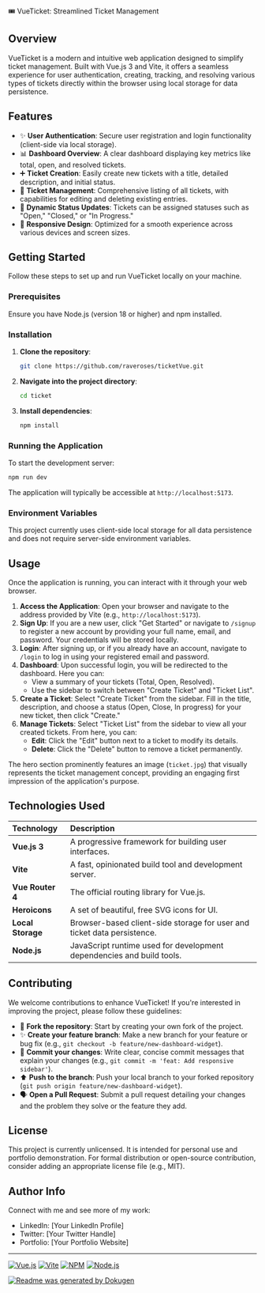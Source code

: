 🎟️ VueTicket: Streamlined Ticket Management

## Overview
VueTicket is a modern and intuitive web application designed to simplify ticket management. Built with Vue.js 3 and Vite, it offers a seamless experience for user authentication, creating, tracking, and resolving various types of tickets directly within the browser using local storage for data persistence.

## Features
*   ✨ **User Authentication**: Secure user registration and login functionality (client-side via local storage).
*   📊 **Dashboard Overview**: A clear dashboard displaying key metrics like total, open, and resolved tickets.
*   ➕ **Ticket Creation**: Easily create new tickets with a title, detailed description, and initial status.
*   📝 **Ticket Management**: Comprehensive listing of all tickets, with capabilities for editing and deleting existing entries.
*   🔄 **Dynamic Status Updates**: Tickets can be assigned statuses such as "Open," "Closed," or "In Progress."
*   📱 **Responsive Design**: Optimized for a smooth experience across various devices and screen sizes.

## Getting Started

Follow these steps to set up and run VueTicket locally on your machine.

### Prerequisites
Ensure you have Node.js (version 18 or higher) and npm installed.

### Installation
1.  **Clone the repository**:
    ```bash
    git clone https://github.com/raveroses/ticketVue.git
    ```
2.  **Navigate into the project directory**:
    ```bash
    cd ticket
    ```
3.  **Install dependencies**:
    ```bash
    npm install
    ```

### Running the Application
To start the development server:
```bash
npm run dev
```
The application will typically be accessible at `http://localhost:5173`.

### Environment Variables
This project currently uses client-side local storage for all data persistence and does not require server-side environment variables.

## Usage

Once the application is running, you can interact with it through your web browser.

1.  **Access the Application**: Open your browser and navigate to the address provided by Vite (e.g., `http://localhost:5173`).
2.  **Sign Up**: If you are a new user, click "Get Started" or navigate to `/signup` to register a new account by providing your full name, email, and password. Your credentials will be stored locally.
3.  **Login**: After signing up, or if you already have an account, navigate to `/login` to log in using your registered email and password.
4.  **Dashboard**: Upon successful login, you will be redirected to the dashboard. Here you can:
    *   View a summary of your tickets (Total, Open, Resolved).
    *   Use the sidebar to switch between "Create Ticket" and "Ticket List".
5.  **Create a Ticket**: Select "Create Ticket" from the sidebar. Fill in the title, description, and choose a status (Open, Close, In progress) for your new ticket, then click "Create."
6.  **Manage Tickets**: Select "Ticket List" from the sidebar to view all your created tickets. From here, you can:
    *   **Edit**: Click the "Edit" button next to a ticket to modify its details.
    *   **Delete**: Click the "Delete" button to remove a ticket permanently.

The hero section prominently features an image (`ticket.jpg`) that visually represents the ticket management concept, providing an engaging first impression of the application's purpose.

## Technologies Used

| Technology    | Description                                                     |
| :------------ | :-------------------------------------------------------------- |
| **Vue.js 3**  | A progressive framework for building user interfaces.           |
| **Vite**      | A fast, opinionated build tool and development server.          |
| **Vue Router 4** | The official routing library for Vue.js.                       |
| **Heroicons** | A set of beautiful, free SVG icons for UI.                      |
| **Local Storage** | Browser-based client-side storage for user and ticket data persistence. |
| **Node.js**   | JavaScript runtime used for development dependencies and build tools. |

## Contributing

We welcome contributions to enhance VueTicket! If you're interested in improving the project, please follow these guidelines:

*   🍴 **Fork the repository**: Start by creating your own fork of the project.
*   ✨ **Create your feature branch**: Make a new branch for your feature or bug fix (e.g., `git checkout -b feature/new-dashboard-widget`).
*   🚀 **Commit your changes**: Write clear, concise commit messages that explain your changes (e.g., `git commit -m 'feat: Add responsive sidebar'`).
*   ⬆️ **Push to the branch**: Push your local branch to your forked repository (`git push origin feature/new-dashboard-widget`).
*   🗣️ **Open a Pull Request**: Submit a pull request detailing your changes and the problem they solve or the feature they add.

## License

This project is currently unlicensed. It is intended for personal use and portfolio demonstration. For formal distribution or open-source contribution, consider adding an appropriate license file (e.g., MIT).

## Author Info

Connect with me and see more of my work:

*   LinkedIn: [Your LinkedIn Profile]
*   Twitter: [Your Twitter Handle]
*   Portfolio: [Your Portfolio Website]

---

[![Vue.js](https://img.shields.io/badge/Vue.js-35495E?style=for-the-badge&logo=vue.js&logoColor=4FC08D)](https://vuejs.org/)
[![Vite](https://img.shields.io/badge/Vite-646CFF?style=for-the-badge&logo=vite&logoColor=white)](https://vitejs.dev/)
[![NPM](https://img.shields.io/badge/npm-CB3837?style=for-the-badge&logo=npm&logoColor=white)](https://www.npmjs.com/)
[![Node.js](https://img.shields.io/badge/Node.js-339933?style=for-the-badge&logo=nodedotjs&logoColor=white)](https://nodejs.org/)

[![Readme was generated by Dokugen](https://img.shields.io/badge/Readme%20was%20generated%20by-Dokugen-brightgreen)](https://www.npmjs.com/package/dokugen)